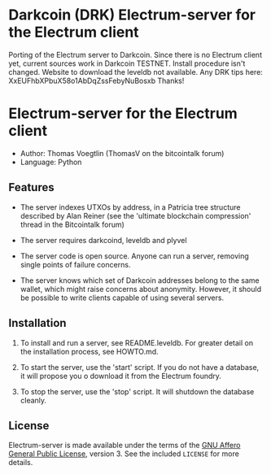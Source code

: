 Darkcoin (DRK) Electrum-server for the Electrum client
======================================================
Porting of the Electrum server to Darkcoin.
Since there is no Electrum client yet, current sources work in Darkcoin TESTNET.
Install procedure isn't changed. Website to download the leveldb not available.
Any DRK tips here: XxEUFhbXPbuX58o1AbDqZssFebyNuBosxb
Thanks!

Electrum-server for the Electrum client
=========================================

  * Author: Thomas Voegtlin (ThomasV on the bitcointalk forum)
  * Language: Python

Features
--------

  * The server indexes UTXOs by address, in a Patricia tree structure
    described by Alan Reiner (see the 'ultimate blockchain
    compression' thread in the Bitcointalk forum)

  * The server requires darkcoind, leveldb and plyvel

  * The server code is open source. Anyone can run a server, removing
    single points of failure concerns.

  * The server knows which set of Darkcoin addresses belong to the same
    wallet, which might raise concerns about anonymity. However, it
    should be possible to write clients capable of using several
    servers.

Installation
------------

  1. To install and run a server, see README.leveldb. For greater
     detail on the installation process, see HOWTO.md.

  2. To start the server, use the 'start' script. If you do not have a
     database, it will propose you o download it from the Electrum
     foundry.

  3. To stop the server, use the 'stop' script. It will shutdown the
     database cleanly.



License
-------

Electrum-server is made available under the terms of the [GNU Affero General
Public License](http://www.gnu.org/licenses/agpl.html), version 3. See the 
included `LICENSE` for more details.
